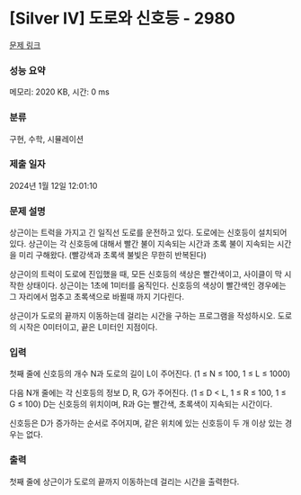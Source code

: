 # [Silver IV] 도로와 신호등 - 2980 

[문제 링크](https://www.acmicpc.net/problem/2980) 

### 성능 요약

메모리: 2020 KB, 시간: 0 ms

### 분류

구현, 수학, 시뮬레이션

### 제출 일자

2024년 1월 12일 12:01:10

### 문제 설명

<p>상근이는 트럭을 가지고 긴 일직선 도로를 운전하고 있다. 도로에는 신호등이 설치되어 있다. 상근이는 각 신호등에 대해서 빨간 불이 지속되는 시간과 초록 불이 지속되는 시간을 미리 구해왔다. (빨강색과 초록색 불빛은 무한히 반복된다)</p>

<p>상근이의 트럭이 도로에 진입했을 때, 모든 신호등의 색상은 빨간색이고, 사이클이 막 시작한 상태이다. 상근이는 1초에 1미터를 움직인다. 신호등의 색상이 빨간색인 경우에는 그 자리에서 멈추고 초록색으로 바뀔때 까지 기다린다.</p>

<p>상근이가 도로의 끝까지 이동하는데 걸리는 시간을 구하는 프로그램을 작성하시오. 도로의 시작은 0미터이고, 끝은 L미터인 지점이다.</p>

### 입력 

 <p>첫째 줄에 신호등의 개수 N과 도로의 길이 L이 주어진다. (1 ≤ N ≤ 100, 1 ≤ L ≤ 1000)</p>

<p>다음 N개 줄에는 각 신호등의 정보 D, R, G가 주어진다. (1 ≤ D < L, 1 ≤ R ≤ 100, 1 ≤ G ≤ 100) D는 신호등의 위치이며, R과 G는 빨간색, 초록색이 지속되는 시간이다.</p>

<p>신호등은 D가 증가하는 순서로 주어지며, 같은 위치에 있는 신호등이 두 개 이상 있는 경우는 없다.</p>

### 출력 

 <p>첫째 줄에 상근이가 도로의 끝까지 이동하는데 걸리는 시간을 출력한다.</p>

